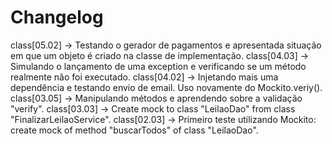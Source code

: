 # Changelog

class[05.02] -> Testando o gerador de pagamentos e apresentada situação em que um objeto é criado na classe de implementação.
class[04.03] -> Simulando o lançamento de uma exception e verificando se um método realmente não foi executado.
class[04.02] -> Injetando mais uma dependência e testando envio de email. Uso novamente do Mockito.veriy().
class[03.05] -> Manipulando métodos e aprendendo sobre a validação "verify".
class[03.03] -> Create mock to class "LeilaoDao" from class "FinalizarLeilaoService".
class[02.03] -> Primeiro teste utilizando Mockito: create mock of method "buscarTodos" of class "LeilaoDao".
